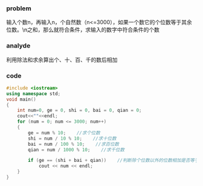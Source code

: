 ### problem

输入个数n，再输入n，个自然数（n<=3000），如果一个数它的个位数等于其余位数。\n之和，那么就符合条件，求输入的数字中符合条件的个数

### analyde

利用除法和求余算出个、十、百、千的数后相加

### code
```cpp
#include <iostream>
using namespace std;
void main()
{
	int num=0, ge = 0, shi = 0, bai = 0, qian = 0;
	cout<<""<<endl;
	for (num = 0; num <= 3000; num++)
	{
		ge = num % 10;    //求个位数
		shi = num / 10 % 10;    //求十位数
		bai = num / 100 % 10;    //求百位数
		qian = num / 1000 % 10;    //求千位数

		if (ge == (shi + bai + qian))    //判断除个位数以外的位数相加是否等于个位数
			cout << num << endl;
	}
}
```
